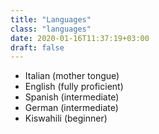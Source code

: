 ```yaml
---
title: "Languages"
class: "languages"
date: 2020-01-16T11:37:19+03:00
draft: false
---
```


- Italian (mother tongue)
- English (fully proficient)
- Spanish (intermediate)
- German (intermediate)
- Kiswahili (beginner)
